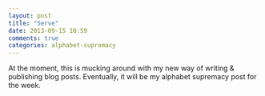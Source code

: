 ```yaml
---
layout: post
title: "Serve"
date: 2013-09-15 10:59
comments: true
categories: alphabet-supremacy
---
```


At the moment, this is mucking around with my new way of writing & publishing
blog posts.  Eventually, it will be my alphabet supremacy post for the week.

